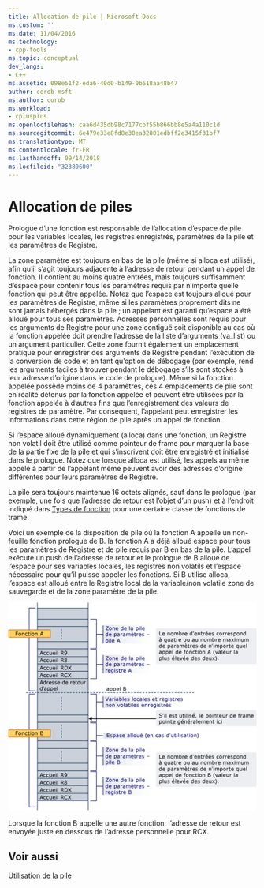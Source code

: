 ```yaml
---
title: Allocation de pile | Microsoft Docs
ms.custom: ''
ms.date: 11/04/2016
ms.technology:
- cpp-tools
ms.topic: conceptual
dev_langs:
- C++
ms.assetid: 098e51f2-eda6-40d0-b149-0b618aa48b47
author: corob-msft
ms.author: corob
ms.workload:
- cplusplus
ms.openlocfilehash: caa6d435db98c7177cbf55b866bb8e5a4a110c1d
ms.sourcegitcommit: 6e479e33e8fd8e30ea32801edbff2e3415f31bf7
ms.translationtype: MT
ms.contentlocale: fr-FR
ms.lasthandoff: 09/14/2018
ms.locfileid: "32380600"
---
```

# <a name="stack-allocation"></a>Allocation de piles
Prologue d’une fonction est responsable de l’allocation d’espace de pile pour les variables locales, les registres enregistrés, paramètres de la pile et les paramètres de Registre.  
  
 La zone paramètre est toujours en bas de la pile (même si alloca est utilisé), afin qu’il s’agit toujours adjacente à l’adresse de retour pendant un appel de fonction. Il contient au moins quatre entrées, mais toujours suffisamment d’espace pour contenir tous les paramètres requis par n’importe quelle fonction qui peut être appelée. Notez que l’espace est toujours alloué pour les paramètres de Registre, même si les paramètres proprement dits ne sont jamais hébergés dans la pile ; un appelant est garanti qu’espace a été alloué pour tous ses paramètres. Adresses personnelles sont requis pour les arguments de Registre pour une zone contiguë soit disponible au cas où la fonction appelée doit prendre l’adresse de la liste d’arguments (va_list) ou un argument particulier. Cette zone fournit également un emplacement pratique pour enregistrer des arguments de Registre pendant l’exécution de la conversion de code et en tant qu’option de débogage (par exemple, rend les arguments faciles à trouver pendant le débogage s’ils sont stockés à leur adresse d’origine dans le code de prologue). Même si la fonction appelée possède moins de 4 paramètres, ces 4 emplacements de pile sont en réalité détenus par la fonction appelée et peuvent être utilisées par la fonction appelée à d’autres fins que l’enregistrement des valeurs de registres de paramètre.  Par conséquent, l’appelant peut enregistrer les informations dans cette région de pile après un appel de fonction.  
  
 Si l’espace alloué dynamiquement (alloca) dans une fonction, un Registre non volatil doit être utilisé comme pointeur de frame pour marquer la base de la partie fixe de la pile et qui s’inscrivent doit être enregistré et initialisé dans le prologue. Notez que lorsque alloca est utilisé, les appels au même appelé à partir de l’appelant même peuvent avoir des adresses d’origine différentes pour leurs paramètres de Registre.  
  
 La pile sera toujours maintenue 16 octets alignés, sauf dans le prologue (par exemple, une fois que l’adresse de retour est l’objet d’un push) et à l’endroit indiqué dans [Types de fonction](../build/function-types.md) pour une certaine classe de fonctions de trame.  
  
 Voici un exemple de la disposition de pile où la fonction A appelle un non-feuille fonction prologue de B. la fonction A a déjà alloué espace pour tous les paramètres de Registre et de pile requis par B en bas de la pile. L’appel exécute un push de l’adresse de retour et le prologue de B alloue de l’espace pour ses variables locales, les registres non volatils et l’espace nécessaire pour qu’il puisse appeler les fonctions. Si B utilise alloca, l’espace est alloué entre le Registre local de la variable/non volatile zone de sauvegarde et de la zone paramètre de la pile.  
  
 ![Exemple de conversion AMD](../build/media/vcamd_conv_ex_5.png "vcAmd_conv_ex_5")  
  
 Lorsque la fonction B appelle une autre fonction, l’adresse de retour est envoyée juste en dessous de l’adresse personnelle pour RCX.  
  
## <a name="see-also"></a>Voir aussi  
 [Utilisation de la pile](../build/stack-usage.md)